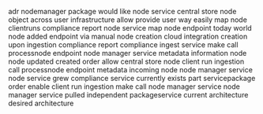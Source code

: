 adr nodemanager package would like node service central store node object across user infrastructure allow provide user way easily map node clientruns compliance report node service map node endpoint today world node added endpoint via manual node creation cloud integration creation upon ingestion compliance report compliance ingest service make call processnode endpoint node manager service metadata information node node updated created order allow central store node client run ingestion call processnode endpoint metadata incoming node node manager service node service grew compliance service currently exists part servicepackage order enable client run ingestion make call node manager service node manager service pulled independent packageservice current architecture desired architecture